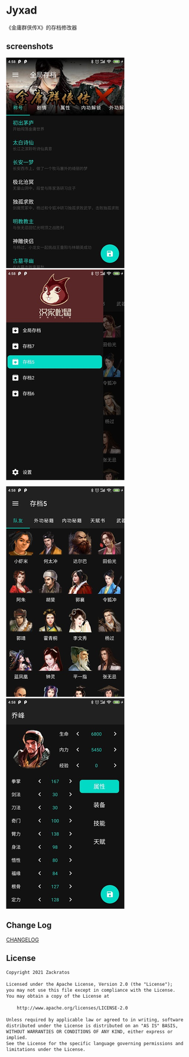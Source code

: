 # Jyxad
《金庸群侠传X》的存档修改器

## screenshots
![](screenshots/screenshot_1.jpg)　![](screenshots/screenshot_2.jpg)

![](screenshots/screenshot_3.jpg)　![](screenshots/screenshot_4.jpg)

## Change Log
[CHANGELOG](CHANGELOG.md)

## License
```
Copyright 2021 Zackratos

Licensed under the Apache License, Version 2.0 (the "License");
you may not use this file except in compliance with the License.
You may obtain a copy of the License at

    http://www.apache.org/licenses/LICENSE-2.0

Unless required by applicable law or agreed to in writing, software
distributed under the License is distributed on an "AS IS" BASIS,
WITHOUT WARRANTIES OR CONDITIONS OF ANY KIND, either express or implied.
See the License for the specific language governing permissions and
limitations under the License.
```

